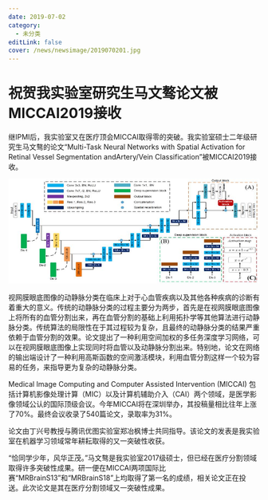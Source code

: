 ```yaml
---
date: 2019-07-02
category:
  - 未分类
editLink: false
cover: /news/newsimage/2019070201.jpg
---
```



# 祝贺我实验室研究生马文骜论文被MICCAI2019接收

继IPMI后，我实验室又在医疗顶会MICCAI取得零的突破。我实验室硕士二年级研究生马文骜的论文“Multi-Task Neural Networks with Spatial Activation for Retinal Vessel Segmentation andArtery/Vein Classification”被MICCAI2019接收。
<!-- more -->


![](/news/newsimage/2019070201.jpg)

视网膜眼底图像的动静脉分类在临床上对于心血管疾病以及其他各种疾病的诊断有着重大的意义。传统的动静脉分类的过程主要分为两步，首先是在视网膜眼底图像上将所有的血管分割出来，再在血管分割的基础上利用拓扑学等其他算法进行动静脉分类。传统算法的局限性在于其过程较为复杂，且最终的动静脉分类的结果严重依赖于血管分割的效果。论文提出了一种利用空间加权的多任务深度学习网络，可以在视网膜眼底图像上实现同时将血管以及动静脉分割出来。特别地，论文在网络的输出端设计了一种利用高斯函数的空间激活模块，利用血管分割这样一个较为容易的任务，来指导更为复杂的动静脉分类。

Medical Image Computing and Computer Assisted Intervention (MICCAI) 包括计算机影像处理计算（MIC）以及计算机辅助介入（CAI）两个领域，是医学影像领域公认的国际顶级会议。今年MICCAI将在深圳举办，其投稿量相比往年上涨了70%。最终会议收录了540篇论文，录取率为31%。

论文由丁兴号教授与腾讯优图实验室郑冶枫博士共同指导。该论文的发表是我实验室在机器学习领域常年耕耘取得的又一突破性收获。

“恰同学少年，风华正茂。”马文骜是我实验室2017级硕士，但已经在医疗分割领域取得许多突破性成果。研一便在MICCAI两项国际比赛“MRBrainS13”和“MRBrainS18”上均取得了第一名的成绩，相关论文正在投送。此次论文是其在医疗分割领域又一突破性成果。
